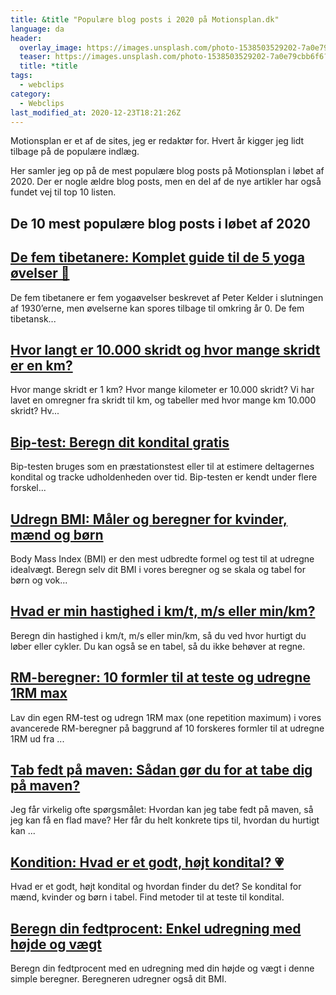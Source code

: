 ```yaml
---
title: &title "Populære blog posts i 2020 på Motionsplan.dk"
language: da
header:
  overlay_image: https://images.unsplash.com/photo-1538503529202-7a0e79cbb6f6?ixid=MXwxMjA3fDB8MHxwaG90by1wYWdlfHx8fGVufDB8fHw%3D&ixlib=rb-1.2.1&auto=format&fit=crop&w=1950&q=80
  teaser: https://images.unsplash.com/photo-1538503529202-7a0e79cbb6f6?ixid=MXwxMjA3fDB8MHxwaG90by1wYWdlfHx8fGVufDB8fHw%3D&ixlib=rb-1.2.1&auto=format&fit=crop&w=400&q=80
  title: *title
tags:
  - webclips
category:
  - Webclips
last_modified_at: 2020-12-23T18:21:26Z
---
```


Motionsplan er et af de sites, jeg er redaktør for. Hvert år kigger jeg lidt tilbage på de populære indlæg.

Her samler jeg op på de mest populære blog posts på Motionsplan i løbet af 2020. Der er nogle ældre blog posts, men en del af de nye artikler har også fundet vej til top 10 listen.

## De 10 mest populære blog posts i løbet af 2020

## [De fem tibetanere: Komplet guide til de 5 yoga øvelser 🧘](https://www.motionsplan.dk/artikel/de-fem-tibetanere/)

De fem tibetanere er fem yogaøvelser beskrevet af Peter Kelder i slutningen af 1930’erne, men øvelserne kan spores tilbage til omkring år 0. De fem tibetansk...

## [Hvor langt er 10.000 skridt og hvor mange skridt er en km?](https://www.motionsplan.dk/skridt-pr-km-10000/)

Hvor mange skridt er 1 km? Hvor mange kilometer er 10.000 skridt? Vi har lavet en omregner fra skridt til km, og tabeller med hvor mange km 10.000 skridt? Hv...

## [Bip-test: Beregn dit kondital gratis](https://www.motionsplan.dk/bip-test/)

Bip-testen bruges som en præstationstest eller til at estimere deltagernes kondital og tracke udholdenheden over tid. Bip-testen er kendt under flere forskel...

## [Udregn BMI: Måler og beregner for kvinder, mænd og børn](https://www.motionsplan.dk/bmi/)

Body Mass Index (BMI) er den mest udbredte formel og test til at udregne idealvægt. Beregn selv dit BMI i vores beregner og se skala og tabel for børn og vok...

## [Hvad er min hastighed i km/t, m/s eller min/km?](https://www.motionsplan.dk/hastighed/)

Beregn din hastighed i km/t, m/s eller min/km, så du ved hvor hurtigt du løber eller cykler. Du kan også se en tabel, så du ikke behøver at regne.

## [RM-beregner: 10 formler til at teste og udregne 1RM max](https://www.motionsplan.dk/rm-beregner/)

Lav din egen RM-test og udregn 1RM max (one repetition maximum) i vores avancerede RM-beregner på baggrund af 10 forskeres formler til at udregne 1RM ud fra ...

## [Tab fedt på maven: Sådan gør du for at tabe dig på maven?](https://www.motionsplan.dk/tab-fedt-paa-maven/)

Jeg får virkelig ofte spørgsmålet: Hvordan kan jeg tabe fedt på maven, så jeg kan få en flad mave? Her får du helt konkrete tips til, hvordan du hurtigt kan ...

## [Kondition: Hvad er et godt, højt kondital? 💗](https://www.motionsplan.dk/kondital/)

Hvad er et godt, højt kondital og hvordan finder du det? Se kondital for mænd, kvinder og børn i tabel. Find metoder til at teste til kondital.

## [Beregn din fedtprocent: Enkel udregning med højde og vægt](https://www.motionsplan.dk/artikel/udregning-af-fedtprocent/)

Beregn din fedtprocent med en udregning med din højde og vægt i denne simple beregner. Beregneren udregner også dit BMI.
